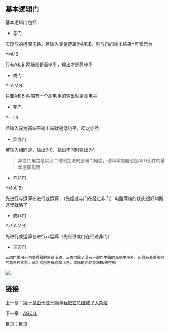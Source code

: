 ## 基本逻辑门

基本逻辑门包括

- 与门

实现与的运算电路。若输入变量逻辑为A和B，则与门的输出结果Y可表示为

Y=A^B

只有A和B 两端都是高电平，输出才是高电平

- 或门

Y=A V B

只要A和B 两端有一个高电平的输出就是高电平

- 非门

Y=！A

若输入端为高端平输出端就是低电平，反之亦然

- 异或门

若输入相同是，输出为0，输出不同时输出为1

> 异或门电路是实现二进制加法的逻辑门电路，也叫半加器他是ALU部件的基本逻辑电路

- 与非门

Y=!(A^B)

先进行与运算在进行或运算，（先经过与门在经过非门）电路两端的状态很好判断这里就略了

- 或非门

Y=!(A V B)

先进行或运算在进行非运算（先经过或门在经过非门）

- 三态门

`三态门常用于为处理器的总线传输，三态门除了具有一般门电路的高低电平外，还具有处处阻抗的第三种状态，称为高阻态有称禁止态，实际是由使能端EN来控制`

![](http://m.qpic.cn/psc?/V13PUOHK2RFsMP/U3..NSiujzLMR7a*2QgXbRXQOUrVgx*4tYDtzKy7s6aP8YLxYOprOkHSY6yahemoB0UFZATMgvK1SBlaB9IgKg!!/b&bo=zgIaAgAAAAADB*Y!&rf=viewer_4)



## 链接

上一章：[第一章由于过于简单我把它总结成了大杂烩](https://github.com/youmingsama/Microcomputer-principle-and-interface-technology/blob/master/ch1/ch1.md)

下一章：[ASCLL](https://github.com/youmingsama/Microcomputer-principle-and-interface-technology/blob/master/ch1/ch3.md)

目录：[目录](https://github.com/youmingsama/Microcomputer-principle-and-interface-technology/blob/master/catalog/catalog.md)